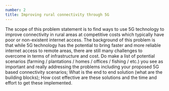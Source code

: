 ```yaml
---
number: 2
title: Improving rural connectivity through 5G
---
```


The scope of this problem statement is to find ways to use 5G technology to improve connectivity in rural areas at competitive costs which typically have poor or non-existent internet access. The background of this problem is that while 5G technology has the potential to bring faster and more reliable internet access to remote areas, there are still many challenges to overcome in terms of infrastructure and cost. Do make a list of potential scenarios (farming / plantations / homes / offices / fishing / etc.) you see as important and really addressing the problems including your proposed 5G based connectivity scenarios; What is the end to end solution (what are the building blocks); How cost effective are these solutions and the time and effort to get these implemented. 

